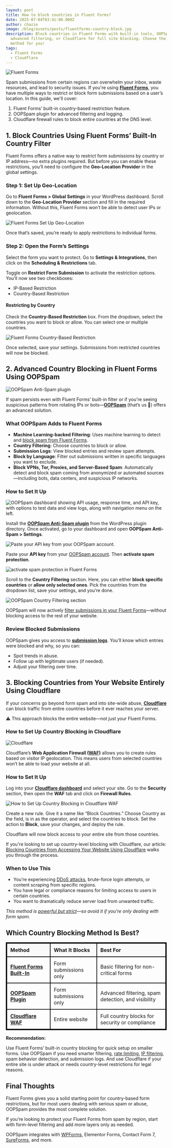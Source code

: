 ```yaml
---
layout: post
title: How to block countries in Fluent Forms?
date: 2025-07-04T03:41:00.000Z
author: chazie
image: /blog/assets/posts/fluentforms-country-block.jpg
description: Block countries in Fluent Forms with built-in tools, OOPSpam for
  advanced filtering, or Cloudflare for full site blocking. Choose the best
  method for you!
tags:
  - Fluent Forms
  - Cloudflare
---
```

![Fluent Forms](/blog/assets/posts/fluent-forms-site.png "Fluent Forms")

Spam submissions from certain regions can overwhelm your inbox, waste resources, and lead to security issues. If you're using **[Fluent Forms](https://fluentforms.com/)**, you have multiple ways to restrict or block form submissions based on a user’s location. In this guide, we'll cover:

1. Fluent Forms’ built-in country-based restriction feature.
2. OOPSpam plugin for advanced filtering and logging.
3. Cloudflare firewall rules to block entire countries at the DNS level.

## **1. Block Countries Using Fluent Forms’ Built-In Country Filter**

Fluent Forms offers a native way to restrict form submissions by country or IP address—no extra plugins required. But before you can enable these restrictions, you’ll need to configure the **Geo-Location Provider** in the global settings.

### **Step 1: Set Up Geo-Location**

Go to **Fluent Forms > Global Settings** in your WordPress dashboard. Scroll down to the **Geo-Location Provider** section and fill in the required information. Without this, Fluent Forms won’t be able to detect user IPs or geolocation.

![Fluent Forms Set Up Geo-Location](/blog/assets/posts/fluent-forms-geo-location.webp "Fluent Forms Set Up Geo-Location")

Once that’s saved, you’re ready to apply restrictions to individual forms.

### **Step 2: Open the Form’s Settings**

Select the form you want to protect. Go to **Settings & Integrations**, then click on the **Scheduling & Restrictions** tab.

Toggle on **Restrict Form Submission** to activate the restriction options. You’ll now see two checkboxes:

* IP-Based Restriction
* Country-Based Restriction

#### **Restricting by Country**

Check the **Country-Based Restriction** box. From the dropdown, select the countries you want to block or allow. You can select one or multiple countries.

![Fluent Forms Country-Based Restriction](/blog/assets/posts/fluent-forms-country-based-restriction.webp "Fluent Forms Country-Based Restriction")

Once selected, save your settings. Submissions from restricted countries will now be blocked.

## **2. Advanced Country Blocking in Fluent Forms Using OOPSpam**

![OOPSpam Anti-Spam plugin](/blog/assets/posts/oopspam-anti-spam-overview.png "OOPSpam Anti-Spam plugin")

If spam persists even with Fluent Forms’ built-in filter or if you're seeing suspicious patterns from rotating IPs or bots—**[OOPSpam](https://www.oopspam.com/)** (that’s us 👋) offers an advanced solution.

### **What OOPSpam Adds to Fluent Forms**

* **Machine Learning-backed Filtering**: Uses machine learning to detect and [block spam from Fluent Forms](https://www.oopspam.com/blog/spam-protection-for-fluent-forms).
* **Country Filtering**: Choose countries to block or allow.
* **Submission Logs**: View blocked entries and review spam attempts.
* **Block by Language**: Filter out submissions written in specific languages you want to exclude.
* **Block VPNs, Tor, Proxies, and Server-Based Spam**: Automatically detect and block spam coming from anonymized or automated sources—including bots, data centers, and suspicious IP networks.

### **How to Set It Up**

![OOPSpam dashboard showing API usage, response time, and API key, with options to test data and view logs, along with navigation menu on the left.](/blog/assets/posts/oopspam-dashboard-api.png "OOPSpam dashboard")

Install the **[OOPSpam Anti-Spam plugin](https://wordpress.org/plugins/oopspam-anti-spam/)** from the WordPress plugin directory. Once activated, go to your dashboard and open **OOPSpam Anti-Spam > Settings**.

![Paste your API key from your OOPSpam account.](/blog/assets/posts/my-api-key-field.png "Paste your API key from your OOPSpam account.")

Paste your **API key** from your [OOPSpam account](https://app.oopspam.com/Identity/Account/Register). Then **activate spam protection**.

![activate spam protection in Fluent Forms](/blog/assets/posts/activate-fluent-forms.png "activate spam protection in Fluent Forms")

Scroll to the **Country Filtering** section. Here, you can either **block specific countries** or **allow only selected ones**. Pick the countries from the dropdown list, save your settings, and you’re done.

![OOPSpam Country Filtering section](/blog/assets/posts/country-filtering-settings.png "OOPSpam Country Filtering section")

OOPSpam will now actively [filter submissions in your Fluent Forms](https://www.oopspam.com/blog/fluentforms-block-user)—without blocking access to the rest of your website.

### **Review Blocked Submissions**

OOPSpam gives you access to **[submission logs](https://help.oopspam.com/wordpress/form-entries/)**. You’ll know which entries were blocked and why, so you can:

* Spot trends in abuse.
* Follow up with legitimate users (if needed).
* Adjust your filtering over time.

## **3. Blocking Countries from Your Website Entirely Using Cloudflare**

If your concerns go beyond form spam and into site-wide abuse, **[Cloudflare](https://www.cloudflare.com/)** can block traffic from entire countries before it ever reaches your server.

⚠️ This approach blocks the entire website—not just your Fluent Forms.

### **How to Set Up Country Blocking in Cloudflare**

![Cloudflare](/blog/assets/posts/cloudflare-homepage.png "Cloudflare")

Cloudflare’s **Web Application Firewall ([WAF](https://www.cloudflare.com/lp/ppc/waf-x/))** allows you to create rules based on visitor IP geolocation. This means users from selected countries won’t be able to load your website at all.

### **How to Set It Up**

Log into your **[Cloudflare dashboard](https://dash.cloudflare.com/)** and select your site. Go to the **Security** section, then open the **WAF** tab and click on **Firewall Rules**.

![How to Set Up Country Blocking in Cloudflare WAF](/blog/assets/posts/blocking-countries-in-cloudflare.png "How to Set Up Country Blocking in Cloudflare WAF")

Create a new rule. Give it a name like “Block Countries.” Choose Country as the field, is in as the operator, and select the countries to block. Set the action to **Block**, save your changes, and deploy the rule.

Cloudflare will now block access to your entire site from those countries.

If you're looking to set up country-level blocking with Cloudflare, our article: [Blocking Countries from Accessing Your Website Using Cloudflare](https://www.oopspam.com/blog/blocking-countries-from-accessing-your-website-using-cloudflare) walks you through the process.

### **When to Use This**

* You’re experiencing [DDoS attacks](https://en.wikipedia.org/wiki/Denial-of-service_attack), brute-force login attempts, or content scraping from specific regions.
* You have legal or compliance reasons for limiting access to users in certain countries.
* You want to dramatically reduce server load from unwanted traffic.

*This method is [powerful but strict](https://www.oopspam.com/blog/common-cloudflare-turnstile-errors-in-wordpress-forms-and-how-to-fix-them)—so avoid it if you're only dealing with form spam.*

## **Which Country Blocking Method Is Best?**

<style>
  table {
    border: 2px solid black;
    border-collapse: collapse;
    width: 100%;
  }
  th, td {
    border: 2px solid black;
    padding: 10px;
    text-align: left;
  }
  th {
    background-color: #f9f9f9;
    font-weight: bold;
  }
  td:first-child {
    font-weight: bold;
  }
  .underline {
    text-decoration: underline;
  }
</style>

<table>
  <thead>
    <tr>
      <th>Method</th>
      <th>What It Blocks</th>
      <th>Best For</th>
    </tr>
  </thead>
  <tbody>
    <tr>
      <td><span class="underline">Fluent Forms Built-In</span></td>
      <td>Form submissions only</td>
      <td>Basic filtering for non-critical forms</td>
    </tr>
    <tr>
      <td><span class="underline">OOPSpam Plugin</span></td>
      <td>Form submissions only</td>
      <td>Advanced filtering, spam detection, and visibility</td>
    </tr>
    <tr>
      <td><span class="underline">Cloudflare WAF</span></td>
      <td>Entire website</td>
      <td>Full country blocks for security or compliance</td>
    </tr>
  </tbody>
</table>

**Recommendation:**

Use Fluent Forms’ built-in country blocking for quick setup on smaller forms. Use OOPSpam if you need smarter filtering, [rate limiting](https://www.oopspam.com/blog/how-to-limit-form-submissions-in-fluent-forms), [IP filtering](https://www.oopspam.com/blog/how-to-block-vpn-and-data-center-ip-submissions-in-fluent-forms), spam behavior detection, and submission logs. And use Cloudflare if your entire site is under attack or needs country-level restrictions for legal reasons.

## **Final Thoughts**

Fluent Forms gives you a solid starting point for country-based form restrictions, but for most users dealing with serious spam or abuse, OOPSpam provides the most complete solution.

If you’re looking to protect your Fluent Forms from spam by region, start with form-level filtering and add more layers only as needed.

OOPSpam integrates with [WPForms](https://www.oopspam.com/blog/how-to-block-countries-in-wpforms), Elementor Forms, Contact Form 7, [SureForms](https://www.oopspam.com/blog/how-to-block-countries-in-sureforms), and more.
